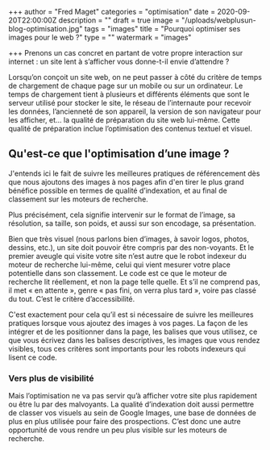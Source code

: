 +++
author = "Fred Maget"
categories = "optimisation"
date = 2020-09-20T22:00:00Z
description = ""
draft = true
image = "/uploads/webplusun-blog-optimisation.jpg"
tags = "images"
title = "Pourquoi optimiser ses images pour le web ?"
type = ""
watermark = "images"

+++
Prenons un cas concret en partant de votre propre interaction sur internet : un site lent à s’afficher vous donne-t-il envie d’attendre ?

Lorsqu’on conçoit un site web, on ne peut passer à côté du critère de temps de chargement de chaque page sur un mobile ou sur un ordinateur. Le temps de chargement tient à plusieurs et différents éléments que sont le serveur utilisé pour stocker le site, le réseau de l’internaute pour recevoir les données, l’ancienneté de son appareil, la version de son navigateur pour les afficher, et… la qualité de préparation du site web lui-même. Cette qualité de préparation inclue l’optimisation des contenus textuel et visuel.

## **Qu'est-ce que l'optimisation d’une image ?**

J'entends ici le fait de suivre les meilleures pratiques de référencement dès que nous ajoutons des images à nos pages afin d'en tirer le plus grand bénéfice possible en termes de qualité d’indexation, et au final de classement sur les moteurs de recherche.

Plus précisément, cela signifie intervenir sur le format de l’image, sa résolution, sa taille, son poids, et aussi sur son encodage, sa présentation.

Bien que très visuel (nous parlons bien d’images, à savoir logos, photos, dessins, etc.), un site doit pouvoir être compris par des non-voyants. Et le premier aveugle qui visite votre site n’est autre que le robot indexeur du moteur de recherche lui-même, celui qui vient mesurer votre place potentielle dans son classement. Le code est ce que le moteur de recherche lit réellement, et non la page telle quelle. Et s’il ne comprend pas, il met « en attente », genre « pas fini, on verra plus tard », voire pas classé du tout. C’est le critère d’accessibilité.

C'est exactement pour cela qu’il est si nécessaire de suivre les meilleures pratiques lorsque vous ajoutez des images à vos pages. La façon de les intégrer et de les positionner dans la page, les balises que vous utilisez, ce que vous écrivez dans les balises descriptives, les images que vous rendez visibles, tous ces critères sont importants pour les robots indexeurs qui lisent ce code.

### **Vers plus de visibilité**

Mais l’optimisation ne va pas servir qu’à afficher votre site plus rapidement ou être lu par des malvoyants. La qualité d’indexation doit aussi permettre de classer vos visuels au sein de Google Images, une base de données de plus en plus utilisée pour faire des prospections. C’est donc une autre opportunité de vous rendre un peu plus visible sur les moteurs de recherche.
